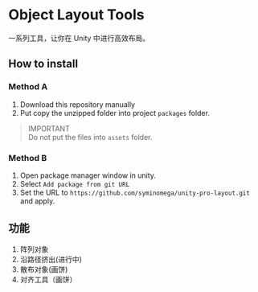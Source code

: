 # Object Layout Tools
一系列工具，让你在 Unity 中进行高效布局。

## How to install
### Method A
1. Download this repository manually
2. Put copy the unzipped folder into project `packages` folder.
> IMPORTANT  
> Do not put the files into `assets` folder.
### Method B
1. Open package manager window in unity.
2. Select `Add package from git URL`
3. Set the URL to `https://github.com/syminomega/unity-pro-layout.git` and apply.

## 功能
1. 阵列对象
2. 沿路径挤出(进行中)
3. 散布对象(画饼)
4. 对齐工具（画饼）
